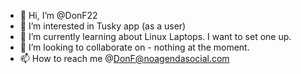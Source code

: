- 👋 Hi, I’m @DonF22
- 👀 I’m interested in Tusky app (as a user)
- 🌱 I’m currently learning about Linux Laptops. I want to set one up.
- 💞️ I’m looking to collaborate on - nothing at the moment.
- 📫 How to reach me @DonF@noagendasocial.com

<!---
DonF22/DonF22 is a ✨ special ✨ repository because its `README.md` (this file) appears on your GitHub profile.
You can click the Preview link to take a look at your changes.
--->
